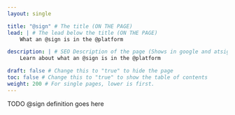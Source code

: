 ```yaml
---
layout: single

title: "@sign" # The title (ON THE PAGE)
lead: | # The lead below the title (ON THE PAGE)
    What an @sign is in the @platform

description: | # SEO Description of the page (Shows in google and atsign.dev search)
    Learn about what an @sign is in the @platform

draft: false # Change this to "true" to hide the page
toc: false # Change this to "true" to show the table of contents
weight: 200 # For single pages, lower is first.
---
```


TODO @sign definition goes here
